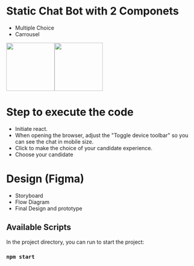 # Static Chat Bot with 2 Componets

- Multiple Choice
- Carrousel

<img src="https://user-images.githubusercontent.com/11834030/164452282-7c0a8437-eab6-4469-a432-f3f6e623982e.png" width="128"/><img src="https://user-images.githubusercontent.com/11834030/164452285-eef983b1-9e66-4de4-974d-32e2d76b2292.png" width="128"/>

# Step to execute the code

- Initiate react.
- When opening the browser, adjust the  "Toggle device toolbar" so you can see the chat in mobile size.
- Click to make the choice of your candidate experience.
- Choose your candidate

# Design (Figma)
- Storyboard
- Flow Diagram
- Final Design and prototype

## Available Scripts

In the project directory, you can run to start the project:

### `npm start`
